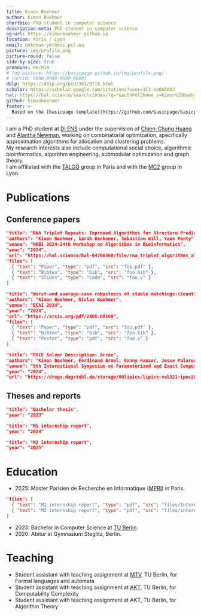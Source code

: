 ```yaml
---
title: Kimon Boehmer
author: Kimon Boehmer
shortbio: PhD student in computer science
description-meta: PhD student in computer science
og-url: https://kimonboehmer.github.io
location: Paris / Lyon
email: unknown-yet@ens-psl.eu
picture: img/profile.png
picture-round: false
side-by-side: true
pronouns: He/Him
# (og-picture: https://basicpage.github.io/img/profile.png)
# (orcid: 0000-0000-0000-0000)
dblp: https://dblp.org/pid/383/9718.html
scholar: https://scholar.google.com/citations?user=1C1-Vz0AAAAJ
hal: https://hal.science/search/index/?q=*&authFullName_s=Kimon%20Boehmer
github: kimonboehmer
footer: >-
  Based on the [basicpage template](https://github.com/basicpage/basicpage.github.io) by Yannick Forster and Théo Winterhalter.
---
```


I am a PhD student at [DI ENS](https://www.di.ens.fr/)<!--and [LIP Lyon](https://www.ens-lyon.fr/LIP/)--> under the supervision of [Chien-Chung Huang](https://www.di.ens.fr/~cchuang/) and [Alantha Newman](https://pagesperso.g-scop.grenoble-inp.fr/~newmana/), working on combinatorial optimization, specifically approximation algorithms for allocation and clustering problems.  
My research interests also include computational social choice, algorithmic bioinformatics, algorithm engineering, submodular optimization and graph theory.  
I am affiliated with the [TALGO](https://www.di.ens.fr/talgo) group in Paris and with the [MC2](https://www.ens-lyon.fr/LIP/MC2/) group in Lyon.


# Publications

## Conference papers

``` json {.paper}
"title": "RNA Triplet Repeats: Improved Algorithms for Structure Prediction and Interactions",
"authors": "Kimon Boehmer, Sarah Berkemer, Sebastian Will, Yann Ponty",
"venue": "WABI 2024-24th Workshop on Algorithms in Bioinformatics",
"year": "2024",
"url": "https://hal.science/hal-04766560/file/rna_triplet_algorithms_almob-5.pdf",
"files": [
  { "text": "Paper", "type": "pdf", "src": "foo.pdf" },
  { "text": "Bibtex", "type": "bib", "src": "foo.bib" },
  { "text": "Slides", "type": "code", "src": "foo.v" }
]
```
``` json {.paper}
"title": "Worst-and average-case robustness of stable matchings:(Counting) complexity and experiments",
"authors": "Kimon Boehmer, Niclas Boehmer",
"venue": "ECAI 2024",
"year": "2024",
"url": "https://arxiv.org/pdf/2408.09160",
"files": [
  { "text": "Paper", "type": "pdf", "src": "foo.pdf" },
  { "text": "Bibtex", "type": "bib", "src": "foo.bib" },
  { "text": "Poster", "type": "pdf", "src": "foo.v" }
]
```

``` json {.paper}
"title": "PACE Solver Description: Arcee",
"authors": "Kimon Boehmer, Ferdinand Ermel, Fanny Hauser, Jesse Palarus",
"venue": "9th International Symposium on Parameterized and Exact Computation (IPEC 2024)",
"year": "2024",
"url": "https://drops.dagstuhl.de/storage/00lipics/lipics-vol321-ipec2024/LIPIcs.IPEC.2024.33/LIPIcs.IPEC.2024.33.pdf"
```

## Theses and reports

``` json {.paper}
"title": "Bachelor thesis",
"year": "2023"
```

``` json {.paper}
"title": "M1 internship report",
"year": "2024"
```

``` json {.paper}
"title": "M2 internship report",
"year": "2025"
```

<!--## Talks

``` json {.papers}
{
  "title": "Talk 1",
  "authors": "Templato Urnehm",
  "venue": "My room"
},
{
  "title": "Secret talk",
  "authors": "Templato Urnehm",
  "year": "1990"
},
{
  "title": "Talk 3",
  "authors": "Templato Urnehm",
  "venue": "Don't remember…",
  "year": "???"
}
```-->

# Education

- 2025: Master Parisien de Recherche en Informatique ([MPRI](https://mpri-master.ens.fr/)) in Paris.
``` json
"files": [
  { "text": "M1 internship report", "type": "pdf", "src": "files/Internship_Report_T4.pdf" },
  { "text": "M2 internship report", "type": "pdf", "src": "files/internship_report_kimon_boehmer.pdf" }
]
```
- 2023: Bachelor in Computer Science at [TU Berlin](https://tu.berlin).
- 2020: Abitur at Gymnasium Steglitz, Berlin.

# Teaching

- Student assistant with teaching assignment at [MTV](), TU Berlin, for Formal languages and automata
- Student assistant with teaching assignment at [AKT](), TU Berlin, for Computability Complexity
- Student assistant with teaching assignment at AKT, TU Berlin, for Algorithm Theory
<!--# Community service

- 32 reviews for Journal of Awesomeness.
- 1 review for a cool conference.
- PC member of the journal of my school.-->
